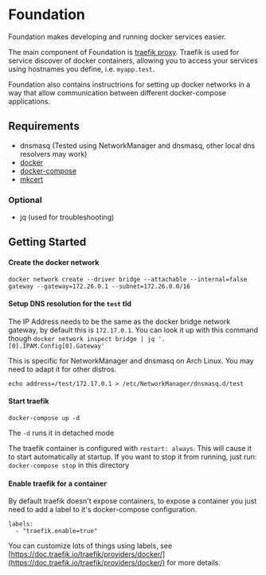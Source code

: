 # Foundation

Foundation makes developing and running docker services easier. 

The main component of Foundation is 
[traefik proxy](https://doc.traefik.io/traefik/). Traefik is used for service discover of docker containers, allowing
you to access your services using hostnames you define, i.e. `myapp.test`.

Foundation also contains instructrions for setting up docker networks in a way that allow communication between different
docker-compose applications.

## Requirements

* dnsmasq (Tested using NetworkManager and dnsmasq, other local dns resolvers may work)
* [docker](https://docs.docker.com/get-docker/)
* [docker-compose](https://docs.docker.com/compose/install/)
* [mkcert](https://github.com/FiloSottile/mkcert)

### Optional

* jq (used for troubleshooting)

## Getting Started

#### Create the docker network

```docker network create --driver bridge --attachable --internal=false gateway --gateway=172.26.0.1 --subnet=172.26.0.0/16```

#### Setup DNS resolution for the `test` tld

The IP Address needs to be the same as the docker bridge network gateway, by default this is `172.17.0.1`. You can look
it up with this command though `docker network inspect bridge | jq '.[0].IPAM.Config[0].Gateway'`

This is specific for NetworkManager and dnsmasq on Arch Linux. You may need to adapt it for other distros.

```echo address=/test/172.17.0.1 > /etc/NetworkManager/dnsmasq.d/test```

#### Start traefik

```docker-compose up -d```

The `-d` runs it in detached mode

The traefik container is configured with `restart: always`. This will cause it to start automatically at startup. If you
want to stop it from running, just run: ```docker-compose stop``` in this directory

#### Enable traefik for a container

By default traefik doesn't expose containers, to expose a container you just need to
add a label to it's docker-compose configuration.
```
labels:
  - "traefik.enable=true"
```

You can customize lots of things using labels, see
[https://doc.traefik.io/traefik/providers/docker/](https://doc.traefik.io/traefik/providers/docker/) for more details.
